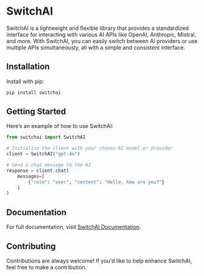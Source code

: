 # SwitchAI  

SwitchAI is a lightweight and flexible library that provides a standardized interface for interacting with various AI APIs like OpenAI, Anthropic, Mistral, and more. With SwitchAI, you can easily switch between AI providers or use multiple APIs simultaneously, all with a simple and consistent interface.  

## Installation  

Install with pip:  
```bash  
pip install switchai  
```  

## Getting Started  

Here’s an example of how to use SwitchAI:  
```python  
from switchai import SwitchAI  

# Initialize the client with your chosen AI model or provider  
client = SwitchAI("gpt-4o")  

# Send a chat message to the AI  
response = client.chat(  
    messages=[  
        {"role": "user", "content": "Hello, how are you?"}  
    ]  
)
```  

## Documentation  

For full documentation, visit [SwitchAI Documentation](https://switchai.readthedocs.io/).  

## Contributing  

Contributions are always welcome! If you'd like to help enhance SwitchAI, feel free to make a contribution.
